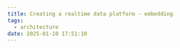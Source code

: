 ```yaml
---
title: Creating a realtime data platform - embedding
tags:
  - architecture
date: 2025-01-10 17:51:10
---
```


In the [previous post](/2025/01/06/Creating-a-realtime-data-platform-visualization/) we looked at how to visualize our data using Superset. In this post we'll look at embedding our dashboards. Embedding allows us to display a dashboard outside of Superset and within a webpage. This lets us blend analytics seamlessly into the user's workflow. We'll tweak a few Superset settings to allow us to embed a dashboard, and then build a Flask application which will render it in a webpage. We'll also look at row-level security which lets us limit a user's access to only those rows that they are allowed access to.  

## Getting started  

Let's say we'd like to create a dashboard that consists of a line chart and a table. The line chart plots the number of orders the user has placed daily. The table shows the cafes where the user frequently orders from. We'll start by writing a query which will enable us to create the line chart. This will be stored as a view so that rendering the data produces realtime results. The query is as follows.  

{% code lang:sql %}
CREATE VIEW hive.views.daily_orders_by_users AS
SELECT user_id,
       CAST(FROM_UNIXTIME(CAST(created_at AS DOUBLE) / 1e3) AS DATE) AS dt,
       COUNT(*) AS count
FROM pinot.default.orders
GROUP BY 1, 2;
{% endcode %}

Next, we'll create the view which will tell us the cafes the user orders from. It is as follows.  

{% code lang:sql %}
CREATE VIEW hive.views.frequent_cafes AS
SELECT o.user_id,
       c.name AS cafe,
       COUNT(*) AS count,
       RANK() OVER(PARTITION BY o.user_id ORDER BY COUNT(*) DESC) AS rank
FROM pinot.default.orders AS o
  INNER JOIN pinot.default.cafe AS c
  ON CAST(o.cafe_id AS VARCHAR) = c.id
GROUP BY 1, 2
ORDER BY 1 ASC, 3 DESC;
{% endcode %}

Once the views are created, we can use them in Superset to create our dashboard. However, we first need to change some settings in Superset to allow embedding dashboards. If you have your Superset containers running from the previous post, start by bringing them down. Then, execute the following command to delete all the Docker images related to Superset; we'll rebuild it with the new settings. 

{% code lang:shell %}
docker images | grep superset | awk '{print $3}' | xargs docker rmi
{% endcode %}

Let's begin editing the settings. Navigate to the `superset` directory within the `superset` repository and open the `config.py` file. This contains the configuration that will be used by the Superset application when it runs. We'll edit this line-by-line and see why these changes are required. First, we'll disable the Talisman library used by Superset. Find the variable `TALISMAN_ENABLED` and update it to the following.

{% code lang:python %}
TALISMAN_ENABLED = False
{% endcode %}

Talisman is a Python library that protects Flask against some of the common web application security issues. Since we'll be running this locally over HTTP, we can disable this to allow the embedded dashboard to render within the webpage. Next, we'll disable CSRF protection. Again, all of these settings are to make things run locally over an HTTP connection. You should let these be for production deployment. Find the variable `WTF_CSRF_ENABLED` and set it to `False`. 

{% code lang:python %}
WTF_CSRF_ENABLED = False
{% endcode %}

Next, enable dashboard embedding. This is disabled by default. Find the `EMBEDDED_SUPERSET` variable and set it to `True`.

{% code lang:python %}
"EMBEDDED_SUPERSET": True
{% endcode %}

Finally, we'll elevate the permissions of the Guest user to enable us to render dashboards in an iframe. Set `GUEST_ROLE_NAME` to `Gamma`.

{% code lang:python %}
GUEST_ROLE_NAME = "Gamma"
{% endcode %}  

Superset has some predefined roles with permissions attached to them. The Gamma role is the one for data consumers and has limited access. Assigning the Gamma role to the guest user lets us embed the dashboard within a web application. As we'll see shortly, we'll generate a guest token which we'll use when embeding a dashboard.  

With these changes made, we can rebuild the Superset images. Run the following command to build them. 

{% code lang:shell %}
TAG=4.1.1 docker compose -f docker-compose-non-dev.yml build
{% endcode %}

This will take a while to build. In the meantime, we'll start writing our Flask application. It'll be a simple application that renders a Jinja template. In that template we'll add the code to display the embedded dashboard. Let's see what the template looks like.  

{% code lang:html %}
<title>Dashboard</title>

<style>
  body, div {
      width: 100vw;
      height: 100vh;
  }
</style>

<div id="chart"></div>

<script src="https://unpkg.com/@superset-ui/embedded-sdk"></script>
<script>
  supersetEmbeddedSdk.embedDashboard({
      id: {% raw %}'{{ chart_id }}'{% endraw %},
      supersetDomain: 'http://192.168.0.103:8088',
      mountPoint: document.getElementById("chart"),
      fetchGuestToken: () => {% raw %}"{{ guest_token  }}"{% endraw %},
      dashboardUiConfig: {
        hideTitle: true
      },
      iframeSandboxExtras: []
  })

  // This is a hack to make the iframe bigger.
  document.getElementById("chart").children[0].width="100%";
  document.getElementById("chart").children[0].height="100%";
</script>
{% endcode %}

Let's unpack what's going on. The embedded dashboard is rendered within an iframe and we need a container element to hold it. This is what the `div` is for; it'll hold the iframe. 

Next, we load the Superset embed SDK from the CDN. This make the `supersetEmbededSdk` variable globally available. We call the `embedDashboard` method on it to embed the dashboard. This method takes an object which contains the information needed for embedding. The first piece of informaton we pass is the `id` of the chart. As we'll see shortly, we get this from the Superset UI. We're using a template variable here and we'll replace it with its actual value when we render the webpage.  

Next, we specify the address of our Superset instance in the `supersetDomain` field. Here I've used the IP address of my local machine to point to the Docker containers running Superset.  

Next, we specify the mount point. The `mountPoint` is the element within the page where the chart will be rendered. We're retrieving the `div` using its ID.   

Next, we specify the `fetchGuestToken` function. This function retrieves the guest token from the backend. Since we're rendering the template from a Flask application, we'll fetch the guest token on the servier side. Therefore, we simply return the guest token from the function. We've used a Jinja variable `guest_token` which we'll replace with its actual value when we render the template.  

Next, we specify some configuration information. In our example, we've hidden the title of the dashboard.  

Finally, we increase the size of the iframe so that it fills the screen.  

Having written the template, we'll move on to writing the Flask web application. It's a single file with one endpoint to render the chart. We'll write functions to see how we can log into Superset using its API and then fetch a guest token. The complete code for the app is given below.  

{% code lang:python %}
from flask import Flask, render_template
import requests

app = Flask(__name__)
chart_id = "2e8635f3-349a-4c91-bb6e-ff4883a543cc"


def get_access_token() -> str:
    json = {"username": "admin", "password": "admin", "provider": "db", "refresh": True}

    response = requests.post(
        "http://192.168.0.103:8088/api/v1/security/login",
        headers={
            "Content-Type": "application/json",
            "Accept": "application/json",
        },
        json=json,
    )

    response.raise_for_status()
    return response.json()["access_token"]


def get_guest_token(user_id: int) -> str:
    access_token = get_access_token()

    response = requests.post(
        "http://192.168.0.103:8088/api/v1/security/guest_token",
        headers={
            "Content-Type": "application/json",
            "Accept": "application/json",
            "Authorization": f"Bearer {access_token}",
        },
        json={
            "resources": [{"id": chart_id, "type": "dashboard"}],
            "rls": [{"clause": f"user_id={user_id}"}],
            "user": {"first_name": "...", "last_name": "...", "username": "..."},
        },
    )

    response.raise_for_status()
    return response.json()["token"]


@app.route("/chart/<int:user_id>")
def chart(user_id: int):
    guest_token = get_guest_token(user_id)
    return render_template("chart.html", guest_token=guest_token, chart_id=chart_id)


if __name__ == "__main__":
    app.run(host="0.0.0.0", port=5555, debug=True)

{% endcode %}

Let's step through the code. The `chart_id` is the unique identifier for the chart we're trying to embed. As we'll see shortly, this comes from the Superset UI.   

Next, we define the `get_access_token` function which retrieves an access token. To get this, we need to log into Superset. We use the default username and password which we POST to the login endpoint and extract the token from the JSON that's returned. This token lets us fetch a guest token which is required for embedding the dashboard.  

Next, we define the `get_guest_token` function which retrieves the guest token. It takes the ID of the user as an argument so that it can apply row-level security to the dataset that powers the dashboard. Row-level security, often abbreviated as RLS, is a mechanism which restricts a user's access to only those rows that they have the permission to access. If we look at the view we've created, it contains the data for all the users. Applying row-level security allows us to display only those rows which pertain to the given user. The `rls` field in the JSON body contains the clause which limits the access of the user. It is applied as a part of the `WHERE` clause and filters the rows in the dataset. The `resources` field contains the ID of the chart that we'd like to embed. The `user` field contains the details of the guest user.  

Next, we define the `chart` function which actually renders the tempalte. The template is rendered by calling the `render_template` function which takes the guest token and chart ID as arguments. This generates the final HTML which is returned to the user. 

We'll run this app in a separate terminal by executing the following command.  

{% code %}
python run_app.py
{% endcode %}

After waiting for a while to let the Superset images build, we can go ahead and bring up its containers.  

{% code %}
TAG=4.1.1 docker compose -f docker-compose-non-dev.yml up -d
{% endcode %}

After opening the Superset UI, we'll begin by creating a dashboard. We'll add a chart to the dasboard which is backed by the `daily_orders_by_users` view which we created earlier. We'll add an area chart where we have date on the x-axis and the count on the y-axis with the ID of the user being the dimension. The screenshot below shows what it looks like.  

{% asset_img screen_1.png %}

The chart looks cluttered because it is displaying the data of every user. When we embed this chart, we'll rely on row-level security to display the chart that only belongs to a particular user. Similarly, we'll add a table backed by the `frequent_cafes` view and display it in the dashboard. Remember that the filtering is applied to the dataset backing the chart. This means that we can create the table and exclude the `user_id` column from display.  

{% asset_img screen_2.png %}

Having added all our charts to the dashboard, we can embed it in the webapp. Begin by saving the dashboard. Then, click on the three dots on the top-right hand and click "Embed dashboard". You should see a dialog box pop up which allows you to list the domains from which the embedded dashboard can be accessed. We'll leave this empty to allow embedding from all domains and click "Enable Embedding". From the next dialog box, we'll copy the ID of the dashboard and then click the X button on the top-right hand to close it.

{% asset_img screen_3.png %}

We'll replace the `chart_id` variable in our web application and then run it. It will start a Flask application that listens on port 5555. We'll navigate to http://localhost:5555/1 which will display the chart and the table for the user with ID 1. The embedded dashboard will apply the row-level security clause for this user ID and only display their data. The dashboard looks as follows.  

{% asset_img screen_5.png %} 

That's it. That's how to embed a Superset dashboard.

